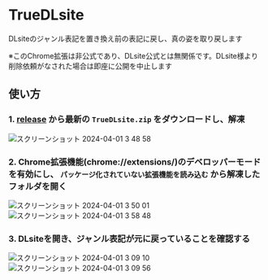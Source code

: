 # TrueDLsite

DLsiteのジャンル表記を置き換え前の表記に戻し、真の姿を取り戻します

※このChrome拡張は非公式であり、DLsite公式とは無関係です。DLsite様より削除依頼がなされた場合は即座に公開を中止します

## 使い方
### 1. [release](https://github.com/yt8492/TrueDLsite/releases) から最新の `TrueDLsite.zip` をダウンロードし、解凍
![スクリーンショット 2024-04-01 3 48 58](https://github.com/yt8492/TrueDLsite/assets/39693306/ebbdd5b3-6961-4552-b1bb-0139b9b27e12)

### 2. Chrome拡張機能(chrome://extensions/)のデベロッパーモードを有効にし、 `パッケージ化されていない拡張機能を読み込む` から解凍したフォルダを開く
![スクリーンショット 2024-04-01 3 50 01](https://github.com/yt8492/TrueDLsite/assets/39693306/0a7da694-6ba0-48c5-8666-4ff7b6545f29)
![スクリーンショット 2024-04-01 3 58 48](https://github.com/yt8492/TrueDLsite/assets/39693306/accc5533-e057-4c8a-b0ed-f58928d85054)

### 3. DLsiteを開き、ジャンル表記が元に戻っていることを確認する
![スクリーンショット 2024-04-01 3 09 10](https://github.com/yt8492/TrueDLsite/assets/39693306/839606a2-75da-48d7-8d45-5bf4bc4dc2a8)
![スクリーンショット 2024-04-01 3 09 56](https://github.com/yt8492/TrueDLsite/assets/39693306/cea2ae7f-3906-4337-860a-466f58145eef)
